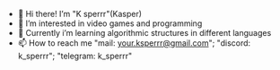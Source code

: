 - 👋 Hi there! I’m "K sperrr"(Kasper)
- 👀 I’m interested in video games and programming
- 🌱 Currently i’m learning algorithmic structures in different languages
- 📫 How to reach me "mail: your.ksperrr@gmail.com"; "discord: k_sperrr"; "telegram: k_sperrr"
